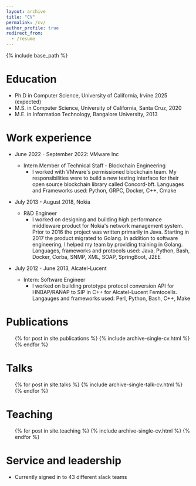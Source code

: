 ```yaml
---
layout: archive
title: "CV"
permalink: /cv/
author_profile: true
redirect_from:
  - /resume
---
```


{% include base_path %}

Education
======

* Ph.D in Computer Science, University of California, Irvine 2025 (expected)
* M.S. in Computer Science, University of California, Santa Cruz, 2020
* M.E. in Information Technology, Bangalore University, 2013

Work experience
======

<!-- * October 2023 - February 2025: Software Engineer
  * Workday Inc
    * Duties included: My work involved optimizing the query processing pipeline in Workday's query processing and analytics platform. I work on creating new features from 0 to 1 for Workday's Analytics engine. As part of my work I also support back-end data processing microservices, reviewing code, reducing techincal debt and supporting and debugging issues faced by customers in production tenants. Tech Stack: AWS, Scala, Java, Spark, Git -->


* June 2022 - September 2022: VMware Inc
  * Intern Member of Technical Staff - Blockchain Engineering
    * I worked with VMware's permissioned blockchain team. My responsibilities were to build a new testing interface for their open source blockchain library called Concord-bft. Languages and Frameworks used: Python, GRPC, Docker, C++, Cmake

* July 2013 - August 2018, Nokia
  * R&D Engineer
    * I worked on designing and building high performance middleware product for Nokia's network management system. Prior to 2016 the project was written primarily in Java. Starting in 2017 the product migrated to Golang. In addition to software engineering, I helped my team by providing training in Golang.  Languages, frameworks and protocols used: Java, Python, Bash, Docker, Corba, SNMP, XML, SOAP, SpringBoot, J2EE

* July 2012 - June 2013, Alcatel-Lucent
  * Intern: Software Engineer
    * I worked on building prototype protocol conversion API for HNBAP/RANAP to SIP in C++ for Alcatel-Lucent Femtocells. Langauges and frameworks used: Perl, Python, Bash, C++, Make
  
<!-- Skills
======
* Skill 1
* Skill 2
  * Sub-skill 2.1
  * Sub-skill 2.2
  * Sub-skill 2.3
* Skill 3 -->

Publications
======
  <ul>{% for post in site.publications %}
    {% include archive-single-cv.html %}
  {% endfor %}</ul>


Talks
======
  <ul>{% for post in site.talks %}
    {% include archive-single-talk-cv.html %}
  {% endfor %}</ul>
  
Teaching
======
  <ul>{% for post in site.teaching %}
    {% include archive-single-cv.html %}
  {% endfor %}</ul>
  
Service and leadership
======
* Currently signed in to 43 different slack teams
